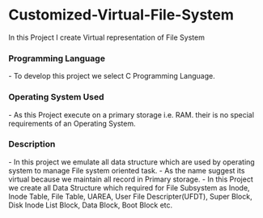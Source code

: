 # Customized-Virtual-File-System
In this Project I create Virtual representation  of File System 

<h3 align="left">Programming Language</h3>
- To develop this project we select C Programming Language.
<h3 align="left">Operating System Used</h3> 
- As this Project execute on a primary storage i.e. RAM. their is no special requirements of an Operating System.
<h3 align="left">Description</h3> 
- In this project we emulate all data structure which are used by operating system to manage File system oriented task.
- As the name suggest its virtual because we maintain all record in Primary storage.
- In this Project we create all Data Structure which required for File Subsystem as Inode, Inode Table, File Table, UAREA, User File Descripter(UFDT), Super Block, Disk Inode List Block, Data Block, Boot Block etc.  


